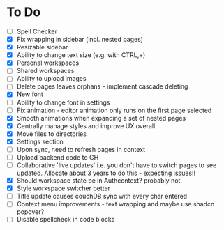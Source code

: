 # To Do
- [ ] Spell Checker
- [X] Fix wrapping in sidebar (incl. nested pages)
- [X] Resizable sidebar
- [X] Ability to change text size (e.g. with CTRL,+)
- [X] Personal workspaces
- [ ] Shared workspaces
- [ ] Ability to upload images
- [ ] Delete pages leaves orphans - implement cascade deleting
- [X] New font
- [ ] Ability to change font in settings
- [ ] Fix animation - editor animation only runs on the first page selected
- [X] Smooth animations when expanding a set of nested pages
- [X] Centrally manage styles and improve UX overall
- [X] Move files to directories
- [X] Settings section
- [ ] Upon sync, need to refresh pages in context
- [ ] Upload backend code to GH
- [ ] Collaborative 'live updates' i.e. you don't have to switch pages to see updated. Allocate about 3 years to do this - expecting issues!!
- [X] Should workspace state be in Authcontext? probably not.
- [X] Style workspace switcher better
- [ ] Title update causes couchDB sync with every char entered
- [ ] Context menu improvements - text wrapping and maybe use shadcn popover?
- [ ] Disable spellcheck in code blocks
